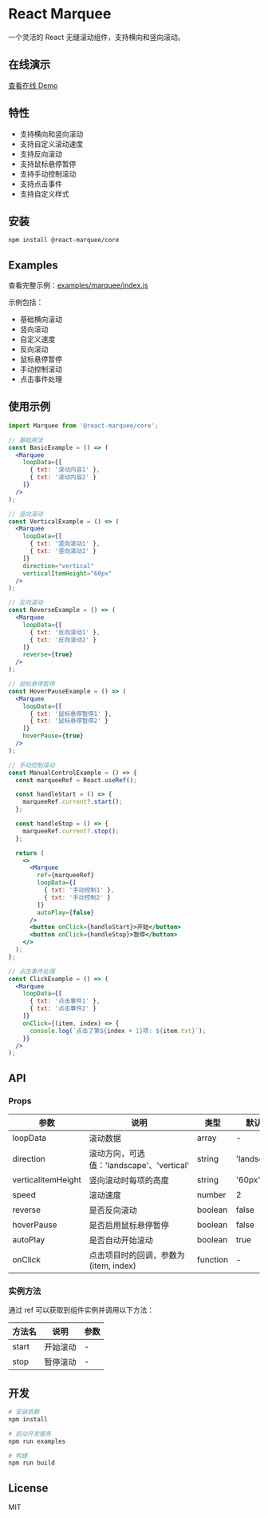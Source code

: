 # React Marquee

一个灵活的 React 无缝滚动组件，支持横向和竖向滚动。

## 在线演示

[查看在线 Demo](https://zhongs.github.io/react-marquee/index.html)

## 特性

- 支持横向和竖向滚动
- 支持自定义滚动速度
- 支持反向滚动
- 支持鼠标悬停暂停
- 支持手动控制滚动
- 支持点击事件
- 支持自定义样式

## 安装

```bash
npm install @react-marquee/core
```

## Examples

查看完整示例：[examples/marquee/index.js](./examples/marquee/index.js)

示例包括：
- 基础横向滚动
- 竖向滚动
- 自定义速度
- 反向滚动
- 鼠标悬停暂停
- 手动控制滚动
- 点击事件处理

## 使用示例

```jsx
import Marquee from '@react-marquee/core';

// 基础用法
const BasicExample = () => (
  <Marquee 
    loopData={[
      { txt: '滚动内容1' },
      { txt: '滚动内容2' }
    ]} 
  />
);

// 竖向滚动
const VerticalExample = () => (
  <Marquee 
    loopData={[
      { txt: '竖向滚动1' },
      { txt: '竖向滚动2' }
    ]} 
    direction="vertical"
    verticalItemHeight="60px"
  />
);

// 反向滚动
const ReverseExample = () => (
  <Marquee 
    loopData={[
      { txt: '反向滚动1' },
      { txt: '反向滚动2' }
    ]} 
    reverse={true}
  />
);

// 鼠标悬停暂停
const HoverPauseExample = () => (
  <Marquee 
    loopData={[
      { txt: '鼠标悬停暂停1' },
      { txt: '鼠标悬停暂停2' }
    ]} 
    hoverPause={true}
  />
);

// 手动控制滚动
const ManualControlExample = () => {
  const marqueeRef = React.useRef();

  const handleStart = () => {
    marqueeRef.current?.start();
  };

  const handleStop = () => {
    marqueeRef.current?.stop();
  };

  return (
    <>
      <Marquee 
        ref={marqueeRef}
        loopData={[
          { txt: '手动控制1' },
          { txt: '手动控制2' }
        ]} 
        autoPlay={false}
      />
      <button onClick={handleStart}>开始</button>
      <button onClick={handleStop}>暂停</button>
    </>
  );
};

// 点击事件处理
const ClickExample = () => (
  <Marquee 
    loopData={[
      { txt: '点击事件1' },
      { txt: '点击事件2' }
    ]} 
    onClick={(item, index) => {
      console.log(`点击了第${index + 1}项: ${item.txt}`);
    }}
  />
);
```

## API

### Props

| 参数 | 说明 | 类型 | 默认值 |
| --- | --- | --- | --- |
| loopData | 滚动数据 | array | - |
| direction | 滚动方向，可选值：'landscape'、'vertical' | string | 'landscape' |
| verticalItemHeight | 竖向滚动时每项的高度 | string | '60px' |
| speed | 滚动速度 | number | 2 |
| reverse | 是否反向滚动 | boolean | false |
| hoverPause | 是否启用鼠标悬停暂停 | boolean | false |
| autoPlay | 是否自动开始滚动 | boolean | true |
| onClick | 点击项目时的回调，参数为 (item, index) | function | - |

### 实例方法

通过 ref 可以获取到组件实例并调用以下方法：

| 方法名 | 说明 | 参数 |
| --- | --- | --- |
| start | 开始滚动 | - |
| stop | 暂停滚动 | - |

## 开发

```bash
# 安装依赖
npm install

# 启动开发服务
npm run examples

# 构建
npm run build
```

## License

MIT
